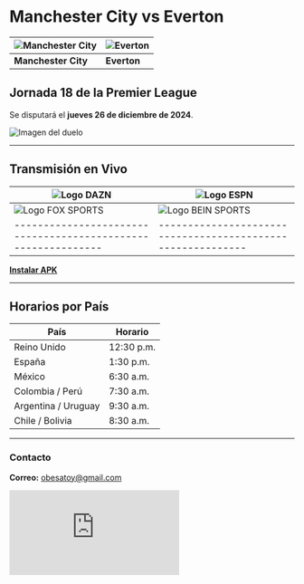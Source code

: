 # Manchester City vs Everton

| ![Manchester City](https://upload.wikimedia.org/wikipedia/en/e/eb/Manchester_City_FC_badge.svg) | ![Everton](https://upload.wikimedia.org/wikipedia/en/7/7c/Everton_FC_logo.svg) |
|------------------------------------------------------------------------------------------------|--------------------------------------------------------------------------------|
| **Manchester City**                                                                           | **Everton**                                                                    |

## Jornada 18 de la Premier League  
Se disputará el **jueves 26 de diciembre de 2024**.

![Imagen del duelo](http://cnd.ultratv.rf.gd/eventos/v1/manchestervseverton.png)

---

## Transmisión en Vivo  
| ![Logo DAZN](https://golazotv2stream.web.app/logos/dazn1.png) | ![Logo ESPN](https://golazotv2stream.web.app/logos/espn.png) |
|-------------------------------------------------------------|-----------------------------------------------------------|
| ![Logo FOX SPORTS](https://golazotv2stream.web.app/logos/foxsports.png) | ![Logo BEIN SPORTS](https://golazotv2stream.web.app/logos/bein_sports.png) |
|-------------------------------------------------------------|-----------------------------------------------------------|
[**Instalar APK**](https://apk.e-droid.net/apk/app3418656-hvjn5f.apk?v=6)

---

## Horarios por País
| País                | Horario     |
|---------------------|-------------|
| Reino Unido         | 12:30 p.m. |
| España              | 1:30 p.m.  |
| México              | 6:30 a.m.  |
| Colombia / Perú     | 7:30 a.m.  |
| Argentina / Uruguay | 9:30 a.m.  |
| Chile / Bolivia     | 8:30 a.m.  |  

---

### Contacto  
**Correo:** [obesatoy@gmail.com](mailto:obesatoy@gmail.com)

![visitor](http://api-stream.getenjoyment.net/conter.php)
